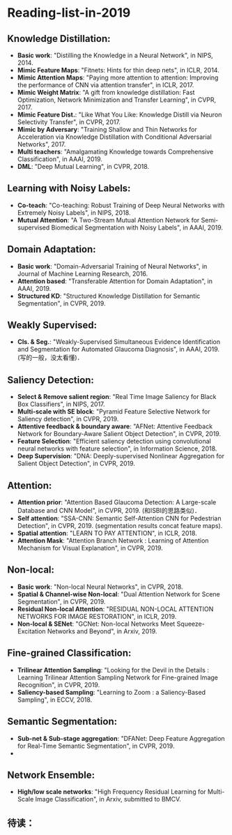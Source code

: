 # Reading-list-in-2019

## Knowledge Distillation:
- **Basic work**: "Distilling the Knowledge in a Neural Network", in NIPS, 2014.
- **Mimic Feature Maps**: "Fitnets: Hints for thin deep nets", in ICLR, 2014.
- **Mimic Attention Maps**: "Paying more attention to attention: Improving the performance of CNN via attention transfer", in ICLR, 2017.
- **Mimic Weight Matrix**: "A gift from knowledge distillation: Fast Optimization, Network Minimization and Transfer Learning", in CVPR, 2017.
- **Mimic Feature Dist.**: "Like What You Like: Knowledge Distill via Neuron Selectivity Transfer", in CVPR, 2017.
- **Mimic by Adversary**: "Training Shallow and Thin Networks for Acceleration via Knowledge Distillation with Conditional Adversarial Networks", 2017.
- **Multi teachers**: "Amalgamating Knowledge towards Comprehensive Classification", in AAAI, 2019.
- **DML**: "Deep Mutual Learning", in CVPR, 2018.


## Learning with Noisy Labels:
- **Co-teach**: "Co-teaching: Robust Training of Deep Neural Networks with Extremely Noisy Labels", in NIPS, 2018.
- **Mutual Attention**: "A Two-Stream Mutual Attention Network for Semi-supervised Biomedical Segmentation with Noisy Labels", in AAAI, 2019.


## Domain Adaptation:
- **Basic work**: "Domain-Adversarial Training of Neural Networks", in Journal of Machine Learning Research, 2016.
- **Attention based**: "Transferable Attention for Domain Adaptation", in AAAI, 2019.
- **Structured KD**: "Structured Knowledge Distillation for Semantic Segmentation", in CVPR, 2019.


## Weakly Supervised:
- **Cls. & Seg.**: "Weakly-Supervised Simultaneous Evidence Identification and Segmentation for Automated Glaucoma Diagnosis", in AAAI, 2019. (写的一般，没太看懂)．


## Saliency Detection:
- **Select & Remove salient region**: "Real Time Image Saliency for Black Box Classifiers", in NIPS, 2017.
- **Multi-scale with SE block**: "Pyramid Feature Selective Network for Saliency detection", in CVPR, 2019.
- **Attentive feedback & boundary aware**: "AFNet: Attentive Feedback Network for Boundary-Aware Salient Object Detection", in CVPR, 2019.
- **Feature Selection**: "Efficient saliency detection using convolutional neural networks with feature selection", in Information Science, 2018.
- **Deep Supervision**: "DNA: Deeply-supervised Nonlinear Aggregation for Salient Object Detection", in CVPR, 2019.


## Attention:
- **Attention prior**: "Attention Based Glaucoma Detection: A Large-scale Database and CNN Model", in CVPR, 2019. (和ISBI的思路类似)．
- **Self attention**: "SSA-CNN: Semantic Self-Attention CNN for Pedestrian Detection", in CVPR, 2019. (segmentation results concat feature maps).
- **Spatial attention**: "LEARN TO PAY ATTENTION", in ICLR, 2018.
- **Attention Mask**: "Attention Branch Network : Learning of Attention Mechanism for Visual Explanation", in CVPR, 2019.


## Non-local:
- **Basic work**: "Non-local Neural Networks", in CVPR, 2018.
- **Spatial & Channel-wise Non-local**: "Dual Attention Network for Scene Segmentation", in CVPR, 2019.
- **Residual Non-local Attention**: "RESIDUAL NON-LOCAL ATTENTION NETWORKS FOR IMAGE RESTORATION", in ICLR, 2019.
- **Non-local & SENet**: "GCNet: Non-local Networks Meet Squeeze-Excitation Networks and Beyond", in Arxiv, 2019.


## Fine-grained Classification:
- **Trilinear Attention Sampling**: "Looking for the Devil in the Details : Learning Trilinear Attention Sampling Network for Fine-grained Image Recognition", in CVPR, 2019.
- **Saliency-based Sampling**: "Learning to Zoom : a Saliency-Based Sampling", in ECCV, 2018.

## Semantic Segmentation:
- **Sub-net & Sub-stage aggregation**: "DFANet: Deep Feature Aggregation for Real-Time Semantic Segmentation", in CVPR, 2019.
- 
## Network Ensemble:
- **High/low scale networks**: "High Frequency Residual Learning for Multi-Scale Image Classification", in Arxiv, submitted to BMCV.


## 待读：

